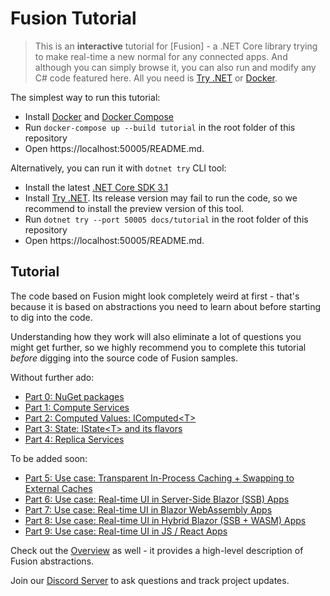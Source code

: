 # Fusion Tutorial

> This is an **interactive** tutorial for [Fusion] - a .NET Core library
> trying to make real-time a new normal for any connected apps.
> And although you can simply browse it, you can also run and modify any
> C# code featured here. All you need is
> [Try .NET](https://github.com/dotnet/try/blob/master/DotNetTryLocal.md)
> or [Docker](https://www.docker.com/).

The simplest way to run this tutorial:

- Install [Docker](https://docs.docker.com/get-docker/) and
  [Docker Compose](https://docs.docker.com/compose/install/)
- Run `docker-compose up --build tutorial` in the root folder of this repository
- Open https://localhost:50005/README.md.

Alternatively, you can run it with `dotnet try` CLI tool:

- Install the latest [.NET Core SDK 3.1](https://dotnet.microsoft.com/download)
- Install [Try .NET](https://github.com/dotnet/try/blob/master/DotNetTryLocal.md).
  Its release version may fail to run the code, so we recommend to install
  the preview version of this tool.
- Run `dotnet try --port 50005 docs/tutorial` in the root folder of this repository
- Open https://localhost:50005/README.md.

## Tutorial

The code based on Fusion might look completely weird at first -
that's because it is based on abstractions you need to learn about
before starting to dig into the code.

Understanding how they work will also eliminate a lot
of questions you might get further, so we highly recommend you
to complete this tutorial *before* digging into the source
code of Fusion samples.

Without further ado:

* [Part 0: NuGet packages](./Part00.md)
* [Part 1: Compute Services](./Part01.md)
* [Part 2: Computed Values: IComputed&lt;T&gt;](./Part02.md)
* [Part 3: State: IState&lt;T&gt; and its flavors](./Part03.md)
* [Part 4: Replica Services](./Part04.md)

To be added soon:

* [Part 5: Use case: Transparent In-Process Caching + Swapping to External Caches](./Part05.md)
* [Part 6: Use case: Real-time UI in Server-Side Blazor (SSB) Apps](./Part06.md)
* [Part 7: Use case: Real-time UI in Blazor WebAssembly Apps](./Part07.md)
* [Part 8: Use case: Real-time UI in Hybrid Blazor (SSB + WASM) Apps](./Part08.md)
* [Part 9: Use case: Real-time UI in JS / React Apps](./Part09.md)

Check out the [Overview](https://github.com/servicetitan/Stl.Fusion/blob/master/docs/Overview.md)
as well - it provides a high-level description of Fusion abstractions.

Join our [Discord Server](https://discord.gg/EKEwv6d)
to ask questions and track project updates.

